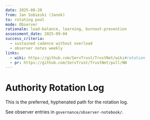 ```yaml
---
date: 2025-08-20
from: Jan Sobieski (Janek)
to: rotating pool
mode: Observer
rationale: load-balance, learning, burnout-prevention
assessment_date: 2025-09-04
success_criteria:
  - sustained cadence without overload
  - observer notes weekly
links:
  - wiki: https://github.com/ServTrust/TrustNet/wiki#rotation
  - pr: https://github.com/ServTrust/TrustNet/pull/NN
---
```


# Authority Rotation Log

This is the preferred, hyphenated path for the rotation log.

See observer entries in `governance/observer-notebook/`.

